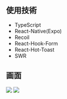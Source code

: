 ## 使用技術
- TypeScript
- React-Native(Expo)
- Recoil
- React-Hook-Form
- React-Hot-Toast
- SWR


## 画面


![](https://i.imgur.com/fietOpi.jpg)
![](https://i.imgur.com/REiL1ei.jpg)